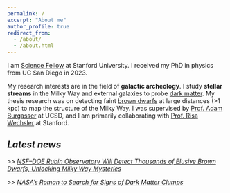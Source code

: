 ```yaml
---
permalink: /
excerpt: "About me"
author_profile: true
redirect_from: 
  - /about/
  - /about.html
---
```


I am [Science Fellow](https://stanfordsciencefellows.stanford.edu/) at Stanford University. I received my PhD in physics from UC San Diego in 2023.

My research interests are in the field of **galactic archeology**. I study **stellar streams** in the Milky Way and external galaxies to probe [dark matter](https://en.wikipedia.org/wiki/Dark_matter). My thesis research was on detecting faint [brown dwarfs](https://en.wikipedia.org/wiki/Brown_dwarf) at large distances (>1 kpc) to map the structure of the Milky Way. I was supervised by [Prof. Adam Burgasser](https://www.coolstarlab.org/) at UCSD, and I am primarily collaborating with [Prof. Risa Wechsler](https://profiles.stanford.edu/risa-wechsler) at Stanford.



***Latest news***
------------

*>> [NSF–DOE Rubin Observatory Will Detect Thousands of Elusive Brown Dwarfs, Unlocking Milky Way Mysteries](https://rubinobservatory.org/news/rubin-detect-brown-dwarfs)*

*>> [NASA’s Roman to Search for Signs of Dark Matter Clumps](https://www.nasa.gov/missions/roman-space-telescope/nasas-roman-to-search-for-signs-of-dark-matter-clumps/)* 

